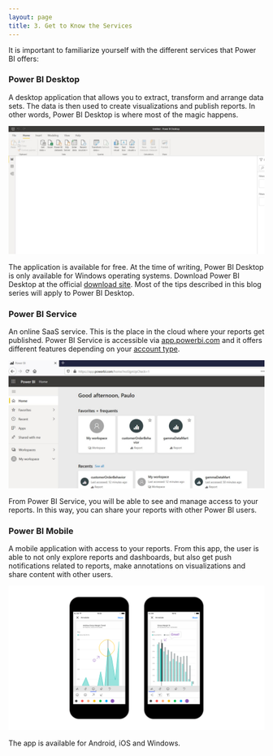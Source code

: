 ```yaml
---
layout: page
title: 3. Get to Know the Services
---
```


It is important to familiarize yourself with the different services that Power BI offers:  

### Power BI Desktop  

A desktop application that allows you to extract, transform and arrange data sets. The data is then used to create visualizations and publish reports. In other words, Power BI Desktop is where most of the magic happens.  

![003-structure-service-img01](/asset/screenshot/003-structure-service-img01.jpg)
 
The application is available for free. At the time of writing, Power BI Desktop is only available for Windows operating systems. Download Power BI Desktop at the official [download site](https://powerbi.microsoft.com/en-us/desktop/). Most of the tips described in this blog series will apply to Power BI Desktop.   

### Power BI Service  

An online SaaS service. This is the place in the cloud where your reports get published.  Power BI Service is accessible via [app.powerbi.com](app.powerbi.com) and it offers different features depending on your [account type](/projects/101-pbi-tips/002-get-account).  

![003-structure-service-img02](/asset/screenshot/003-structure-service-img02.jpg)

From Power BI Service, you will be able to see and manage access to your reports. In this way, you can share your reports with other Power BI users.   

### Power BI Mobile  

A mobile application with access to your reports. From this app, the user is able to not only explore reports and dashboards, but also get push notifications related to reports, make annotations on visualizations and share content with other users.  

![003-structure-service-img03](/asset/screenshot/003-structure-service-img03.png)

The app is available for Android, iOS and Windows.